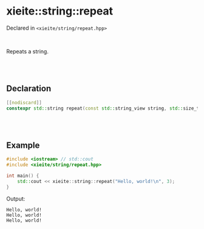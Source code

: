 # xieite::string::repeat
Declared in `<xieite/string/repeat.hpp>`

<br/>

Repeats a string.

<br/><br/>

## Declaration
```cpp
[[nodiscard]]
constexpr std::string repeat(const std::string_view string, std::size_t count) noexcept;
```

<br/><br/>

## Example
```cpp
#include <iostream> // std::cout
#include <xieite/string/repeat.hpp>

int main() {
	std::cout << xieite::string::repeat("Hello, world!\n", 3);
}
```
Output:
```
Hello, world!
Hello, world!
Hello, world!
```
